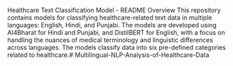 Healthcare Text Classification Model - README
Overview
This repository contains models for classifying healthcare-related text data in multiple languages: English, Hindi, and Punjabi. The models are developed using AI4Bharat for Hindi and Punjabi, and DistilBERT for English, with a focus on handling the nuances of medical terminology and linguistic differences across languages. The models classify data into six pre-defined categories related to healthcare.# Multilingual-NLP-Analysis-of-Healthcare-Data
